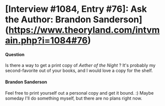 # [Interview #1084, Entry #76]: Ask the Author: Brandon Sanderson](https://www.theoryland.com/intvmain.php?i=1084#76)

#### Question

Is there a way to get a print copy of
*Aether of the Night*
? It's probably my second-favorite out of your books, and I would love a copy for the shelf.

#### Brandon Sanderson

Feel free to print yourself out a personal copy and get it bound. :) Maybe someday I'll do something myself, but there are no plans right now.

